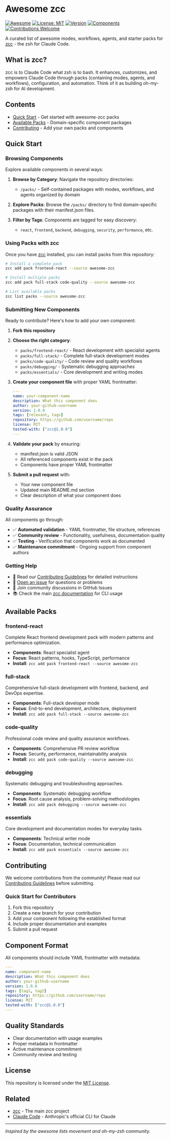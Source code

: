 # Awesome zcc

[![Awesome](https://awesome.re/badge.svg)](https://awesome.re)
[![License: MIT](https://img.shields.io/badge/License-MIT-yellow.svg)](https://opensource.org/licenses/MIT)
[![Version](https://img.shields.io/badge/version-0.1.0-blue.svg)](https://github.com/zcc-community/awesome-zcc/releases)
[![Components](https://img.shields.io/badge/components-5+-green.svg)](#contents)
[![Contributions Welcome](https://img.shields.io/badge/contributions-welcome-brightgreen.svg?style=flat)](CONTRIBUTING.md)

A curated list of awesome modes, workflows, agents, and starter packs for [zcc](https://github.com/dazheng/zcc) - the zsh for Claude Code.

## What is zcc?

zcc is to Claude Code what zsh is to bash. It enhances, customizes, and empowers Claude Code through packs (containing modes, agents, and workflows), configuration, and automation. Think of it as building oh-my-zsh for AI development.

## Contents

- [Quick Start](#quick-start) - Get started with awesome-zcc packs
- [Available Packs](#available-packs) - Domain-specific component packages
- [Contributing](#contributing) - Add your own packs and components

## Quick Start

### Browsing Components

Explore available components in several ways:

1. **Browse by Category**: Navigate the repository directories:
   - `/packs/` - Self-contained packages with modes, workflows, and agents organized by domain

2. **Explore Packs**: Browse the `/packs/` directory to find domain-specific packages with their manifest.json files.

3. **Filter by Tags**: Components are tagged for easy discovery:
   - `react`, `frontend`, `backend`, `debugging`, `security`, `performance`, etc.

### Using Packs with zcc

Once you have [zcc](https://github.com/dazheng/zcc) installed, you can install packs from this repository:

```bash
# Install a complete pack
zcc add pack frontend-react --source awesome-zcc

# Install multiple packs
zcc add pack full-stack code-quality --source awesome-zcc

# List available packs
zcc list packs --source awesome-zcc

```

### Submitting New Components

Ready to contribute? Here's how to add your own component:

1. **Fork this repository**
2. **Choose the right category**:
   - `packs/frontend-react/` - React development with specialist agents
   - `packs/full-stack/` - Complete full-stack development modes
   - `packs/code-quality/` - Code review and quality workflows
   - `packs/debugging/` - Systematic debugging approaches
   - `packs/essentials/` - Core development and writing modes

3. **Create your component file** with proper YAML frontmatter:
   ```yaml
   ---
   name: your-component-name
   description: What this component does
   author: your-github-username
   version: 1.0.0
   tags: [relevant, tags]
   repository: https://github.com/username/repo
   license: MIT
   tested-with: ["zcc@1.0.0"]
   ---
   ```

4. **Validate your pack** by ensuring:
   - manifest.json is valid JSON
   - All referenced components exist in the pack
   - Components have proper YAML frontmatter

5. **Submit a pull request** with:
   - Your new component file
   - Updated main README.md section
   - Clear description of what your component does

### Quality Assurance

All components go through:
- ✅ **Automated validation** - YAML frontmatter, file structure, references
- ✅ **Community review** - Functionality, usefulness, documentation quality  
- ✅ **Testing** - Verification that components work as documented
- ✅ **Maintenance commitment** - Ongoing support from component authors

### Getting Help

- 📖 Read our [Contributing Guidelines](CONTRIBUTING.md) for detailed instructions
- 🐛 [Open an issue](https://github.com/zcc-community/awesome-zcc/issues) for questions or problems
- 💬 Join community discussions in GitHub Issues
- 📚 Check the main [zcc documentation](https://github.com/dazheng/zcc) for CLI usage

## Available Packs

### frontend-react
Complete React frontend development pack with modern patterns and performance optimization.
- **Components**: React specialist agent
- **Focus**: React patterns, hooks, TypeScript, performance
- **Install**: `zcc add pack frontend-react --source awesome-zcc`

### full-stack
Comprehensive full-stack development with frontend, backend, and DevOps expertise.
- **Components**: Full-stack developer mode
- **Focus**: End-to-end development, architecture, deployment
- **Install**: `zcc add pack full-stack --source awesome-zcc`

### code-quality
Professional code review and quality assurance workflows.
- **Components**: Comprehensive PR review workflow
- **Focus**: Security, performance, maintainability analysis
- **Install**: `zcc add pack code-quality --source awesome-zcc`

### debugging
Systematic debugging and troubleshooting approaches.
- **Components**: Systematic debugging workflow
- **Focus**: Root cause analysis, problem-solving methodologies
- **Install**: `zcc add pack debugging --source awesome-zcc`

### essentials
Core development and documentation modes for everyday tasks.
- **Components**: Technical writer mode
- **Focus**: Documentation, technical communication
- **Install**: `zcc add pack essentials --source awesome-zcc`

## Contributing

We welcome contributions from the community! Please read our [Contributing Guidelines](CONTRIBUTING.md) before submitting.

### Quick Start for Contributors

1. Fork this repository
2. Create a new branch for your contribution
3. Add your component following the established format
4. Include proper documentation and examples
5. Submit a pull request

## Component Format

All components should include YAML frontmatter with metadata:

```yaml
---
name: component-name
description: What this component does
author: your-github-username
version: 1.0.0
tags: [tag1, tag2]
repository: https://github.com/username/repo
license: MIT
tested-with: ["zcc@1.0.0"]
---
```

## Quality Standards

- Clear documentation with usage examples
- Proper metadata in frontmatter
- Active maintenance commitment
- Community review and testing

## License

This repository is licensed under the [MIT License](LICENSE).

## Related

- [zcc](https://github.com/dazheng/zcc) - The main zcc project
- [Claude Code](https://claude.ai/code) - Anthropic's official CLI for Claude

---

*Inspired by the awesome lists movement and oh-my-zsh community.*